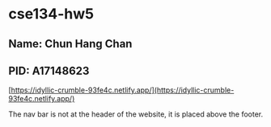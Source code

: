 # cse134-hw5
## Name: Chun Hang Chan
## PID: A17148623

[https://idyllic-crumble-93fe4c.netlify.app/](https://idyllic-crumble-93fe4c.netlify.app/)

The nav bar is not at the header of the website, it is placed above the footer.